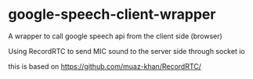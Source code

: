# google-speech-client-wrapper
A wrapper to call google speech api from the client side (browser)

Using RecordRTC to send MIC sound to the server side through socket io

this is based on https://github.com/muaz-khan/RecordRTC/